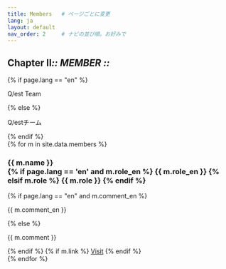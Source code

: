 ```yaml
---
title: Members   # ページごとに変更
lang: ja
layout: default
nav_order: 2     # ナビの並び順。お好みで
---
```


<section class="hero" data-reveal>
  <h1 class="chapter glitch" data-shadow="Chapter II :: MEMBER ::">
    <span>Chapter&nbsp;II</span><em>:: MEMBER ::</em>
  </h1>
  {% if page.lang == "en" %}
    <p class="lead">Q/est Team</p>
  {% else %}
    <p class="lead">Q/estチーム</p>
  {% endif %}
  <!-- 必要ならボタンや追加要素も配置可能 -->
</section>
<div class="cards">
  {% for m in site.data.members %}
  <div class="card" data-reveal>
    <img src="{{ '/assets/img/members/' | append: m.photo | relative_url }}" alt="">
    <h3>
      {{ m.name }}<br>
      {% if page.lang == 'en' and m.role_en %}
        <span class="member-role">{{ m.role_en }}</span>
      {% elsif m.role %}
        <span class="member-role">{{ m.role }}</span>
      {% endif %}
    </h3>
    {% if page.lang == "en" and m.comment_en %}
      <p>{{ m.comment_en }}</p>
    {% else %}
      <p>{{ m.comment }}</p>
    {% endif %}
    {% if m.link %}
      <a href="{{ m.link }}" class="btn-quest" target="_blank">Visit</a>
    {% endif %}
  </div>
  {% endfor %}
</div>